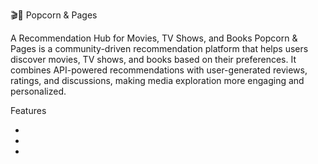 🎬📖 Popcorn & Pages


A Recommendation Hub for Movies, TV Shows, and Books
Popcorn & Pages is a community-driven recommendation platform that helps users discover movies, TV shows, and books based on their preferences. It combines API-powered recommendations with user-generated reviews, ratings, and discussions, making media exploration more engaging and personalized.

Features

*

*
*
